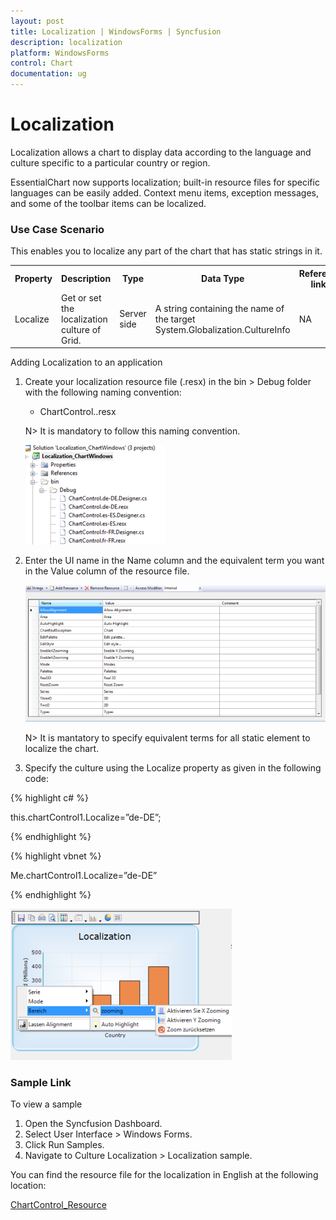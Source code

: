 ```yaml
---
layout: post
title: Localization | WindowsForms | Syncfusion
description: localization 
platform: WindowsForms
control: Chart
documentation: ug
---
```


# Localization 

Localization allows a chart to display data according to the language and culture specific to a particular country or region.

EssentialChart now supports localization; built-in resource files for specific languages can be easily added.  Context menu items, exception messages, and some of the toolbar items can be localized.

### Use Case Scenario

This enables you to localize any part of the chart that has static strings in it.

<table>
<tr>
<th>
Property </th><th>
Description </th><th>
Type </th><th>
Data Type </th><th>
Reference links </th><th>
Dependencies</th></tr>
<tr>
<td>
Localize </td><td>
Get or set the localization culture of Grid.</td><td>
Server side</td><td>
A string containing the name of the target System.Globalization.CultureInfo </td><td>
NA</td><td>
NA</td></tr>
</table>


Adding Localization to an application

1. Create your localization resource file (.resx) in the  bin > Debug folder with the following naming convention:
   * ChartControl.<your culture info name>.resx

   N> It is mandatory to follow this naming convention.

   ![](Localization_images/Localization_img2.png)




2. Enter the UI name in the Name column and the equivalent term you want in the Value column of the resource file.



   ![D:/Feature2011_VOL4/English.PNG](Localization_images/Localization_img3.png)



    N> It is mantatory to specify equivalent terms for all static element to localize the chart.

3. Specify the culture using the Localize property as given in the following code:


{% highlight c# %}

this.chartControl1.Localize=”de-DE”;

{% endhighlight %}

{% highlight vbnet %}

Me.chartControl1.Localize=”de-DE”

{% endhighlight %}

![](Localization_images/Localization_img5.png)

### Sample Link

To view a sample

1. Open the Syncfusion Dashboard.
2. Select User Interface > Windows Forms.
3. Click Run Samples.
4. Navigate to Culture Localization > Localization sample.

You can find the resource file for the localization in English at the following location:

[ChartControl_Resource](http://www.syncfusion.com/uploads/redirect.aspx?&team=support&file=ChartControl_Resource-1347262360.zip)